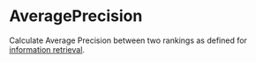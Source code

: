 # AveragePrecision
Calculate Average Precision between two rankings as defined for [information retrieval](https://en.wikipedia.org/wiki/Evaluation_measures_(information_retrieval)#Average_precision).


